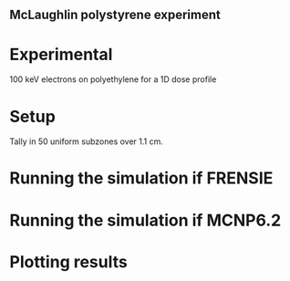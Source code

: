 ## McLaughlin polystyrene experiment ##

# Experimental
100 keV electrons on polyethylene for a 1D dose profile

# Setup
Tally in 50 uniform subzones over 1.1 cm.

# Running the simulation if FRENSIE

# Running the simulation if MCNP6.2

# Plotting results